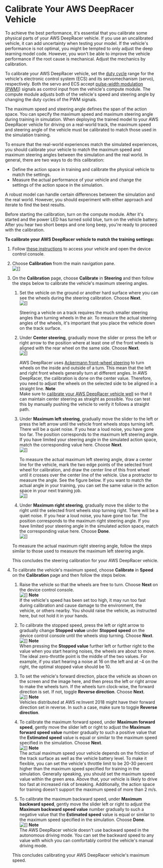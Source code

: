 # Calibrate Your AWS DeepRacer Vehicle<a name="deepracer-calibrate-vehicle"></a>

To achieve the best performance, it's essential that you calibrate some physical parts of your AWS DeepRacer vehicle\. If you use an uncalibrated vehicle, it can add uncertainty when testing your model\. If the vehicle's performance is not optimal, you might be tempted to only adjust the deep learning model code\. However, you won't be able to improve the vehicle performance if the root cause is mechanical\. Adjust the mechanics by calibration\.

To calibrate your AWS DeepRacer vehicle, set the [duty cycle](https://en.wikipedia.org/wiki/Duty_cycle) range for the vehicle's electronic control system \(ECS\) and its servomechanism \(servo\), respectively\. Both the servo and ECS accept [pulse\-width modulation \(PWM\)](https://en.wikipedia.org/wiki/Pulse-width_modulation)\) signals as control input from the vehicle's compute module\. The compute module adjusts both of the vehicle's speed and steering angle by changing the duty cycles of the PWM signals\. 

The maximum speed and steering angle defines the span of the action space\. You can specify the maximum speed and maximum steering angle during training in simulation\. When deploying the trained model to your AWS DeepRacer vehicle for driving on a real\-world track, the maximum speed and steering angle of the vehicle must be calibrated to match those used in the simulation training\.  

To ensure that the real\-world experiences match the simulated experiences, you should calibrate your vehicle to match the maximum speed and maximum steering angles between the simulation and the real world\. In general, there are two ways to do this calibration:
+ Define the action space in training and calibrate the physical vehicle to match the settings\.
+ Measure the actual performance of your vehicle and change the settings of the action space in the simulation\.

A robust model can handle certain differences between the simulation and the real world\. However, you should experiment with either approach and iterate to find the best results\.

Before starting the calibration, turn on the compute module\. After it's started and the power LED has turned solid blue, turn on the vehicle battery\. After you hear two short beeps and one long beep, you're ready to proceed with the calibration\. 

**To calibrate your AWS DeepRacer vehicle to match the training settings:**

1. Follow [these instructions](deepracer-set-up-vehicle-test-drive.md) to access your vehicle and open the device control console\.

1. Choose **Calibration** from the main navigation pane\.  
![\[\]](http://docs.aws.amazon.com/deepracer/latest/developerguide/images/deepracer-calibration-choose.png)

1. On the **Calibration** page, choose **Calibrate** in **Steering** and then follow the steps below to calibrate the vehicle's maximum steering angles\.

   1. Set the vehicle on the ground or another hard surface where you can see the wheels during the steering calibration\. Choose **Next**\.  
![\[\]](http://docs.aws.amazon.com/deepracer/latest/developerguide/images/deepracer-calibration-steering-place-on-ground.png)

      Steering a vehicle on a track requires the much smaller steering angles than turning wheels in the air\. To measure the actual steering angles of the wheels, it's important that you place the vehicle down on the track surface\.

   1. Under **Center steering**, gradually move the slider or press the left or right arrow to the position where at least one of the front wheels is aligned with the rear wheel on the same side\. Choose **Next**\.  
![\[\]](http://docs.aws.amazon.com/deepracer/latest/developerguide/images/deepracer-calibration-steering-center.png)

      AWS DeepRacer uses [Ackermann front\-wheel steering](https://en.wikipedia.org/wiki/Ackermann_steering_geometry) to turn wheels on the inside and outside of a turn\. This mean that the left and right front wheels generally turn at different angles\. In AWS DeepRacer, the calibration is done on the center value\. Therefore, you need to adjust the wheels on the selected side to be aligned in a straight line\.
**Note**  
Make sure to [calibrate your AWS DeepRacer vehicle well](#deepracer-calibrate-vehicle) so that it can maintain center steering as straight as possible\. You can test this by manually pushing the vehicle to verify it follows a straight path\.

   1. Under **Maximum left steering**, gradually move the slider to the left or press the left arrow until the vehicle front wheels stops turning left\. There will be a quiet noise\. If you hear a loud noise, you have gone too far\. The position corresponds to the maximum left steering angle\. If you have limited your steering angle in the simulated action space, match the corresponding value here\. Choose **Next**\.  
![\[\]](http://docs.aws.amazon.com/deepracer/latest/developerguide/images/deepracer-calibration-steering-left.png)

      To measure the actual maximum left steering angle, draw a center line for the vehicle, mark the two edge points of the selected front wheel for calibration, and draw the center line of this front wheel until it crosses over the center line of the vehicle\. Use a protractor to measure the angle\. See the figure below\. If you want to match the actual angle in your training, you can set the same value in the action space in your next training job\.  
![\[\]](http://docs.aws.amazon.com/deepracer/latest/developerguide/images/deepracer-calibration-measure-steering-angle.png)

   1. Under **Maximum right steering**, gradually move the slider to the right until the selected front wheels stop turning right\. There will be a quiet noise\. If you hear a loud noise, you have gone too far\. The position corresponds to the maximum right steering angle\. If you have limited your steering angle in the simulated action space, match the corresponding value here\. Choose **Done**\.  
![\[\]](http://docs.aws.amazon.com/deepracer/latest/developerguide/images/deepracer-calibration-steering-right.png)

   To measure the actual maximum right steering angle, follow the steps similar to those used to measure the maximum left steering angle\. 

   This concludes the steering calibration for your AWS DeepRacer vehicle\. 

1. To calibrate the vehicle's maximum speed, choose **Calibrate** in **Speed** on the **Calibration** page and then follow the steps below\.

   1. Raise the vehicle so that the wheels are free to turn\. Choose **Next** on the device control console\.  
![\[\]](http://docs.aws.amazon.com/deepracer/latest/developerguide/images/deepracer-calibration-throttle-raise-vehicle.png)
**Note**  
If the vehicle's speed has been set too high, it may run too fast during calibration and cause damage to the environment, the vehicle, or others nearby\. You should raise the vehicle, as instructed here, but not hold it in your hands\.

   1. To calibrate the stopped speed, press the left or right arrow to gradually change **Stopped value** under **Stopped speed** on the device control console until the wheels stop turning\. Choose **Next**\.  
![\[\]](http://docs.aws.amazon.com/deepracer/latest/developerguide/images/deepracer-calibration-throttle-stopped.png)
**Note**  
When pressing the **Stopped value** further left or further right to the value when you start hearing noises, the wheels are about to move\. The ideal zero\-throttle point is the middle of the two values\. For example, if you start hearing a noise at 16 on the left and at \-4 on the right, the optimal stopped value should be 10\.

   1. To set the vehicle's forward direction, place the vehicle as shown on the screen and the image here, and then press the left or right arrow to make the wheels turn\. If the wheels turn clock\-wise, the forward direction is set\. If not, toggle **Reverse direction**\. Choose **Next**\.  
![\[\]](http://docs.aws.amazon.com/deepracer/latest/developerguide/images/deepracer-calibration-throttle-polarity.png)
**Note**  
Vehicles distributed at AWS re:Invent 2018 might have their forward direction set in reverse\. In such a case, make sure to toggle **Reverse direction**\.

   1. To calibrate the maximum forward speed, under **Maximum forward speed**, gently move the slider left or right to adjust the **Maximum forward speed value** number gradually to such a positive value that the **Estimated speed** value is equal or similar to the maximum speed specified in the simulation\. Choose **Next**\.  
![\[\]](http://docs.aws.amazon.com/deepracer/latest/developerguide/images/deepracer-calibration-throttle-maximum-forward.png)
**Note**  
The actual maximum speed your vehicle depends on the friction of the track surface as well as the vehicle battery level\. To make it flexible, you can set the vehicle's throttle limit to be 20\-30 percent higher than the maximum speed specified for training in the simulation\. Generally speaking, you should set the maximum speed value within the green area\. Above that, your vehicle is likely to drive too fast at increased risk of breaking\. Additionally, the action space for training doesn't support the maximum speed of more than 2 m/s\. 

   1. To calibrate the maximum backward speed, under **Maximum backward speed**, gently move the slider left or right to adjust the **Maximum backward speed value** number gradually to such a negative value that the **Estimated speed** value is equal or similar to the maximum speed specified in the simulation\. Choose **Done**\.  
![\[\]](http://docs.aws.amazon.com/deepracer/latest/developerguide/images/deepracer-calibration-throttle-maximum-reverse.png)
**Note**  
The AWS DeepRacer vehicle doesn't use backward speed in the autonomous driving mode\. You can set the backward speed to any value with which you can comfortably control the vehicle's manual driving mode\. 

   This concludes calibrating your AWS DeepRacer vehicle's maximum speed\.